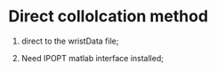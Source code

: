 # Direct collolcation method

1. direct to the wristData file;

2. Need IPOPT matlab interface  installed;
